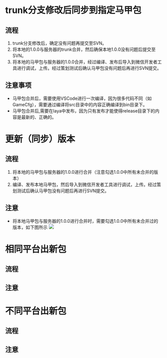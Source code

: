 # trunk分支修改后同步到指定马甲包 #

## 流程
1. trunk分支修改后，确定没有问题再提交至SVN。
2. 将本地的1.0.0与服务器的trunk合并，然后确保本地1.0.0没有问题后提交至SVN。
3. 将本地的马甲包与服务器的1.0.0合并，经过编译、发布后导入到微信开发者工具进行调试，上传。经过策划测试后确认马甲包没有问题后再进行SVN提交。
## 注意事项
- 马甲包合并后，需要使用VSCode进行一次编译，因为很多代码不同（如GameCfg），需要通过编译将src目录中的内容正确编译到bin目录下。
- 马甲包合并后,需要在laya中发布，因为只有发布才能使得release目录下的内容是最新的、正确的。


# 更新（同步）版本
## 流程
1. 将本地的马甲包与服务器的1.0.0进行合并（注意勾选1.0.0中所有未合并的版本）
2. 编译、发布本地马甲包，然后导入到微信开发者工具进行调试，上传。经过策划测试后确认马甲包没有问题后再进行SVN提交。
## 注意
- 将本地马甲包与服务器的1.0.0进行合并时，需要勾选1.0.0中所有未合并过的版本，如下图所示
![](imgs/图1.png)


# 相同平台出新包

## 流程
## 注意


# 不同平台出新包
## 流程
## 注意
